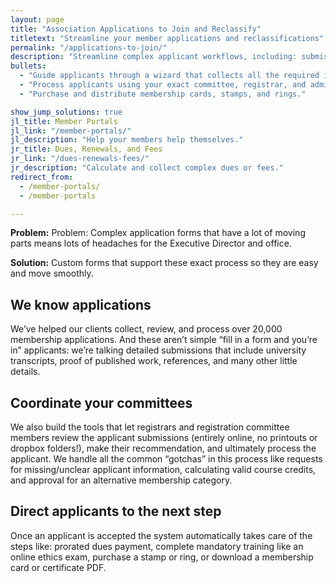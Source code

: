 ```yaml
---
layout: page
title: "Association Applications to Join and Reclassify"
titletext: "Streamline your member applications and reclassifications"
permalink: "/applications-to-join/"
description: "Streamline complex applicant workflows, including: submissions, references, payments, committee reviews, revisions, and approvals."
bullets:
  - "Guide applicants through a wizard that collects all the required information."
  - "Process applicants using your exact committee, registrar, and administrative process."
  - "Purchase and distribute membership cards, stamps, and rings."

show_jump_solutions: true
jl_title: Member Portals
jl_link: "/member-portals/"
jl_description: "Help your members help themselves."
jr_title: Dues, Renewals, and Fees
jr_link: "/dues-renewals-fees/"
jr_description: "Calculate and collect complex dues or fees."
redirect_from:
  - /member-portals/
  - /member-portals

---
```


**Problem:** Problem: Complex application forms that have a lot of moving parts means lots of headaches for the Executive Director and office.

**Solution:** Custom forms that support these exact process so they are easy and move smoothly.


## We know applications

We’ve helped our clients collect, review, and process over 20,000 membership applications. And these aren’t simple “fill in a form and you’re in” applicants: we’re talking detailed submissions that include university transcripts, proof of published work, references, and many other little details.

## Coordinate your committees

We also build the tools that let registrars and registration committee members review the applicant submissions (entirely online, no printouts or dropbox folders!), make their recommendation, and ultimately process the applicant. We handle all the common “gotchas” in this process like requests for missing/unclear applicant information, calculating valid course credits, and approval for an alternative membership category.

## Direct applicants to the next step

Once an applicant is accepted the system automatically takes care of the steps like: prorated dues payment, complete mandatory training like an online ethics exam, purchase a stamp or ring, or download a membership card or certificate PDF.

